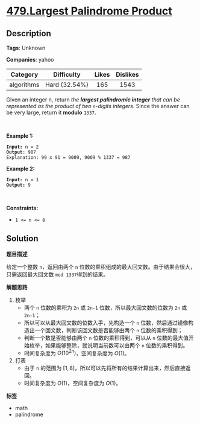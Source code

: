 # [479.Largest Palindrome Product](https://leetcode.com/problems/largest-palindrome-product/description/)

## Description

**Tags**: Unknown

**Companies**: yahoo

|  Category  |  Difficulty   | Likes | Dislikes |
| :--------: | :-----------: | :---: | :------: |
| algorithms | Hard (32.54%) |  165  |   1543   |

<p>Given an integer n, return <em>the <strong>largest palindromic integer</strong> that can be represented as the product of two <code>n</code>-digits integers</em>. Since the answer can be very large, return it <strong>modulo</strong> <code>1337</code>.</p>
<p>&nbsp;</p>
<p><strong class="example">Example 1:</strong></p>
<pre><code><strong>Input:</strong> n = 2
<strong>Output:</strong> 987
Explanation: 99 x 91 = 9009, 9009 % 1337 = 987</code></pre>
<p><strong class="example">Example 2:</strong></p>
<pre><code><strong>Input:</strong> n = 1
<strong>Output:</strong> 9</code></pre>
<p>&nbsp;</p>
<p><strong>Constraints:</strong></p>
<ul>
  <li><code>1 &lt;= n &lt;= 8</code></li>
</ul>

## Solution

**题目描述**

给定一个整数 `n`，返回由两个 `n` 位数的乘积组成的最大回文数。由于结果会很大，只需返回最大回文数 `mod 1337`得到的结果。

**解题思路**

1. 枚举
   - 两个 `n` 位数的乘积为 `2n` 或 `2n-1` 位数，所以最大回文数的位数为 `2n` 或 `2n-1`；
   - 所以可以从最大回文数的位数入手，先构造一个 `n` 位数，然后通过镜像构造出一个回文数，判断该回文数是否能够由两个 `n` 位数的乘积得到；
   - 判断一个数是否能够由两个 `n` 位数的乘积得到，可以从 `n` 位数的最大值开始枚举，如果能够整除，就说明当前数可以由两个 `n` 位数的乘积得到。
   - 时间复杂度为 $O(10^{2n})$，空间复杂度为 $O(1)$。
2. 打表
   - 由于 `n` 的范围为 $[1, 8]$，所以可以先将所有的结果计算出来，然后直接返回。
   - 时间复杂度为 $O(1)$，空间复杂度为 $O(1)$。

**标签**

- math
- palindrome
